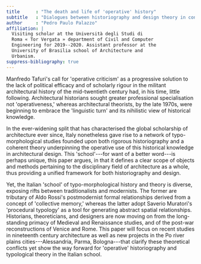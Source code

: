 ```yaml
---
title      : "The death and life of 'operative' history"
subtitle   : "Dialogues between historiography and design theory in contemporary Italy"
author     : "Pedro Paulo Palazzo"
affiliation: |
  Visiting scholar at the Università degli Studi di
  Roma « Tor Vergata » department of Civil and Computer
  Engineering for 2019--2020. Assistant professor at the
  University of Brasilia school of Architecture and
  Urbanism.
suppress-bibliography: true
---
```


Manfredo Tafuri's call for 'operative criticism' as
a progressive solution to the lack of political efficacy and
of scholarly rigour in the militant architectural history of
the mid-twentieth century had, in his time, little
following.
Architectural historians sought greater professional
specialisation not 'operativeness,' whereas architectural
theorists, by the late 1970s, were beginning to embrace the
'linguistic turn' and its nihilistic view of historical
knowledge.

In the ever-widening split that has characterised the global
scholarship of architecture ever since, Italy nonetheless
gave rise to a network of typo-morphological studies founded
upon both rigorous historiography and a coherent theory
underpinning the operative use of this historical knowledge
in architectural design.
This 'school'---for want of a better word---is perhaps
unique, this paper argues, in that it defines a clear scope
of objects and methods pertaining to the disciplinary field
of architecture as a whole, thus providing a unified
framework for both historiography and design.

Yet, the Italian 'school' of typo-morphological history and
theory is diverse, exposing rifts between traditionalists
and modernists.
The former are tributary of Aldo Rossi's postmodernist
formal relationships derived from a concept of 'collective
memory,' whereas the latter adopt Saverio Muratori's
'procedural typology' as a tool for generating abstract
spatial relationships.
Historians, theoreticians, and designers are now moving on
from the long-standing primacy of Medieval and Renaissance
studies, and of the post-war reconstructions of Venice and
Rome.
This paper will focus on recent studies in nineteenth
century architecture as well as new projects in the Po river
plains cities---Alessandria, Parma, Bologna---that clarify
these theoretical conflicts yet show the way forward for
'operative' historiography and typological theory in the
Italian school.

